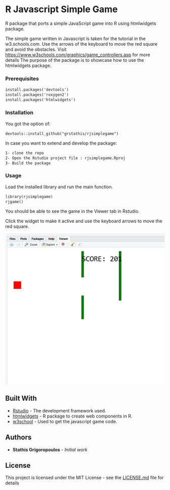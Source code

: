 # R Javascript Simple Game

R package that ports a simple JavaScript game into R using htmlwidgets package.

The simple game written in Javascript is taken for the tutorial in the w3.schools.com.
Use the arrows of the keyboard to move the red square and avoid the obstacles.
Visit https://www.w3schools.com/graphics/game_controllers.asp for more details
The purpose of the package is to showcase how to use the htmlwidgets package. 

### Prerequisites

```
install.packages('devtools')
install.packages('roxygen2')
install.packages('htmlwidgets')
```

### Installation

You got the option of:
```
devtools::install_github("grstathis/rjsimplegame")
```

In case you want to extend and develop the package:
```
1- clone the repo
2- Open the Rstudio project file : rjsimplegame.Rproj
3- Build the package
```

### Usage

Load the installed library and run the main function.
```
library(rjsimplegame)
rjgame()
```
You should be able to see the game in the Viewer tab in Rstudio.

Click the widget to make it active and use the keyboard arrows to move the red square.

![rjgame_sample](./rjsimple1.png)


## Built With

* [Rstudio](http://www.dropwizard.io/1.0.2/docs/) - The development framework used.
* [htmlwidgets](https://maven.apache.org/) - R package to create web components in R.
* [w3school](https://www.w3schools.com/) - Used to get the javascript game code.



## Authors

* **Stathis Grigoropoulos** - *Initial work*


## License

This project is licensed under the MIT License - see the [LICENSE.md](LICENSE.md) file for details
